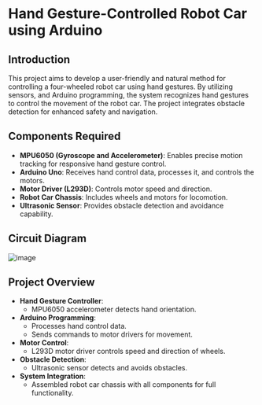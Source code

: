 # Hand Gesture-Controlled Robot Car using Arduino

## Introduction
This project aims to develop a user-friendly and natural method for controlling a four-wheeled robot car using hand gestures. By utilizing sensors, and Arduino programming, the system recognizes hand gestures to control the movement of the robot car. The project integrates obstacle detection for enhanced safety and navigation.

## Components Required
- **MPU6050 (Gyroscope and Accelerometer)**: Enables precise motion tracking for responsive hand gesture control.
- **Arduino Uno**: Receives hand control data, processes it, and controls the motors.
- **Motor Driver (L293D)**: Controls motor speed and direction.
- **Robot Car Chassis**: Includes wheels and motors for locomotion.
- **Ultrasonic Sensor**: Provides obstacle detection and avoidance capability.

## Circuit Diagram
![image](https://github.com/user-attachments/assets/81422c9e-9a08-41a8-b64c-9632d5ce8e41)

## Project Overview
- **Hand Gesture Controller**:
  - MPU6050 accelerometer detects hand orientation.
- **Arduino Programming**:
  - Processes hand control data.
  - Sends commands to motor drivers for movement.
- **Motor Control**:
  - L293D motor driver controls speed and direction of wheels.
- **Obstacle Detection**:
  - Ultrasonic sensor detects and avoids obstacles.
- **System Integration**:
  - Assembled robot car chassis with all components for full functionality.

